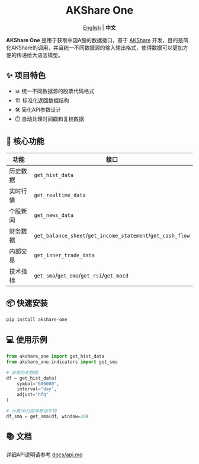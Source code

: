 <div align="center">
  <h1>AKShare One</h1>
  <div>
    <a href="README.md">English</a> | <strong>中文</strong>
  </div>
</div>

**AKShare One** 是用于获取中国A股的数据接口，基于 [AKShare](https://github.com/akfamily/akshare) 开发，目的是简化AKShare的调用，并且统一不同数据源的输入输出格式，使得数据可以更加方便的传递给大语言模型。

## ✨ 项目特色

- 📊 统一不同数据源的股票代码格式
- 🏗️ 标准化返回数据结构
- 🛠️ 简化API参数设计
- ⏱️ 自动处理时间戳和复权数据

## 🚀 核心功能

| 功能 | 接口 |
|------|------|
| 历史数据 | `get_hist_data` |
| 实时行情 | `get_realtime_data` |
| 个股新闻 | `get_news_data` |
| 财务数据 | `get_balance_sheet`/`get_income_statement`/`get_cash_flow` |
| 内部交易 | `get_inner_trade_data` |
| 技术指标 | `get_sma`/`get_ema`/`get_rsi`/`get_macd` |

## 📦 快速安装

```bash
pip install akshare-one
```

## 💻 使用示例

```python
from akshare_one import get_hist_data
from akshare_one.indicators import get_sma

# 获取历史数据
df = get_hist_data(
    symbol="600000",
    interval="day",
    adjust="hfq"
)

# 计算20日简单移动平均
df_sma = get_sma(df, window=20)
```

## 📚 文档

详细API说明请参考 [docs/api.md](docs/api.md)
